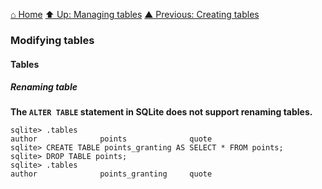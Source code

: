 [⌂ Home](../../README.md)
[⬆ Up: Managing tables](managing_tables.md)
[▲ Previous: Creating tables](creating_tables.md)

### Modifying tables

#### Tables

##### Renaming table

**The `ALTER TABLE` statement in SQLite does not support renaming tables.**

```
sqlite> .tables
author              points              quote
sqlite> CREATE TABLE points_granting AS SELECT * FROM points;
sqlite> DROP TABLE points;
sqlite> .tables
author              points_granting     quote
```
